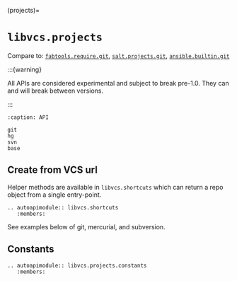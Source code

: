 (projects)=

# `libvcs.projects`

Compare to:
[`fabtools.require.git`](https://fabtools.readthedocs.io/en/0.19.0/api/require/git.html),
[`salt.projects.git`](https://docs.saltproject.io/en/latest/ref/projects/all/salt.projects.git.html),
[`ansible.builtin.git`](https://docs.ansible.com/ansible/latest/collections/ansible/builtin/git_module.html)

:::{warning}

All APIs are considered experimental and subject to break pre-1.0. They can and will break between
versions.

:::

```{toctree}
:caption: API

git
hg
svn
base
```

## Create from VCS url

Helper methods are available in `libvcs.shortcuts` which can return a repo object from a single
entry-point.

```{eval-rst}
.. autoapimodule:: libvcs.shortcuts
   :members:
```

See examples below of git, mercurial, and subversion.

## Constants

```{eval-rst}
.. autoapimodule:: libvcs.projects.constants
   :members:
```
